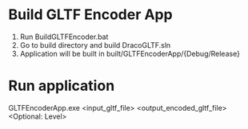 # Build GLTF Encoder App

1. Run BuildGLTFEncoder.bat
2. Go to build directory and build DracoGLTF.sln
3. Application will be built in built/GLTFEncoderApp/{Debug/Release}

# Run application
GLTFEncoderApp.exe <input_gltf_file> <output_encoded_gltf_file> <Optional: Level>



